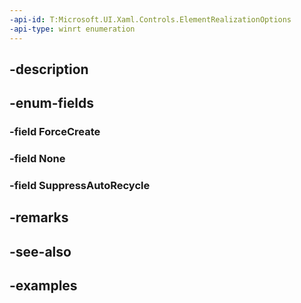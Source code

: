 ```yaml
---
-api-id: T:Microsoft.UI.Xaml.Controls.ElementRealizationOptions
-api-type: winrt enumeration
---
```


## -description

## -enum-fields

### -field ForceCreate

### -field None

### -field SuppressAutoRecycle

## -remarks

## -see-also

## -examples

